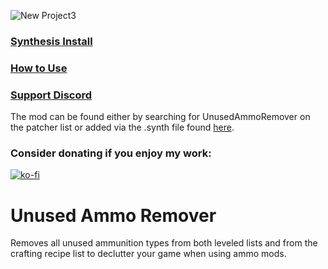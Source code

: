 ![New Project3](https://github.com/ReaperAnon/UnusedAmmoRemover/assets/63963239/893b02a8-b3bb-43dd-a052-5bcdca07717a)

### [Synthesis Install](https://github.com/Mutagen-Modding/Synthesis/wiki/Installation)
### [How to Use](https://github.com/Mutagen-Modding/Synthesis/wiki/Typical-Usage#adding-patchers)

### [Support Discord](https://discord.gg/u4zNjc2a)

The mod can be found either by searching for UnusedAmmoRemover on the patcher list or added via the .synth file found [here](https://github.com/ReaperAnon/UnusedAmmoRemover/releases/tag/meta).

### Consider donating if you enjoy my work:
[![ko-fi](https://ko-fi.com/img/githubbutton_sm.svg)](https://ko-fi.com/A0A6P3CRK)

# Unused Ammo Remover

Removes all unused ammunition types from both leveled lists and from the crafting recipe list to declutter your game when using ammo mods.
